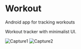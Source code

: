 # Workout
Android app for tracking workouts

Workout tracker with minimalist UI.

![Capture1](https://user-images.githubusercontent.com/53018369/66626890-b8df7580-ebae-11e9-8644-e5cdeb29f379.PNG)
![Capture2](https://user-images.githubusercontent.com/53018369/66626892-ba10a280-ebae-11e9-8a93-fc41eccbb96f.PNG)
